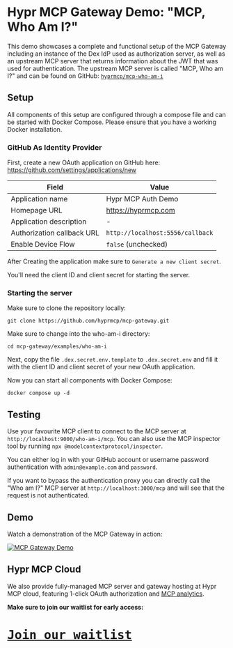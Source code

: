 # Hypr MCP Gateway Demo: "MCP, Who Am I?"

This demo showcases a complete and functional setup of the MCP Gateway including an instance of the Dex IdP used as
authorization server, as well as an upstream MCP server that returns information about the JWT that was used for
authentication.
The upstream MCP server is called "MCP, Who am I?" and can be found on GitHub:
[`hyprmcp/mcp-who-am-i`](http://github.com/hyprmcp/mcp-who-am-i/)

## Setup

All components of this setup are configured through a compose file and can be started with Docker Compose.
Please ensure that you have a working Docker installation.

### GitHub As Identity Provider

First, create a new OAuth application on GitHub here: https://github.com/settings/applications/new


| Field                      | Value                            |
|----------------------------|----------------------------------|
| Application name           | Hypr MCP Auth Demo               |
| Homepage URL               | https://hyprmcp.com              |
| Application description    | -                                |
| Authorization callback URL | `http://localhost:5556/callback` |
| Enable Device Flow         | `false` (unchecked)              |


After Creating the application make sure to `Generate a new client secret`.

You'll need the client ID and client secret for starting the server.

### Starting the server

Make sure to clone the repository locally:

```shell
git clone https://github.com/hyprmcp/mcp-gateway.git
````

Make sure to change into the who-am-i directory:

```shell
cd mcp-gateway/examples/who-am-i
````

Next, copy the file `.dex.secret.env.template` to `.dex.secret.env` and fill it with the client ID and client
secret of your new OAuth application.

Now you can start all components with Docker Compose:

```shell
docker compose up -d
```

## Testing

Use your favourite MCP client to connect to the MCP server at `http://localhost:9000/who-am-i/mcp`.
You can also use the MCP inspector tool by running `npx @modelcontextprotocol/inspector`.

You can either log in with your GitHub account or username password authentication with
`admin@example.com` and `password`.


If you want to bypass the authentication proxy you can directly call the "Who am I?" MCP server
at `http://localhost:3000/mcp` and will see that the request is not authenticated.

## Demo

Watch a demonstration of the MCP Gateway in action:

[![MCP Gateway Demo](https://img.youtube.com/vi/-oEzwJe1wac/maxresdefault.jpg)](https://youtu.be/-oEzwJe1wac)

## Hypr MCP Cloud

We also provide fully-managed MCP server and gateway hosting at Hypr MCP cloud, featuring
1-click OAuth authorization and [MCP analytics](https://hyprmcp.com/mcp-analytics/).

**Make sure to join our waitlist for early access:**

# <kbd>[**Join our waitlist**](https://hyprmcp.com/waitlist/)</kbd>
